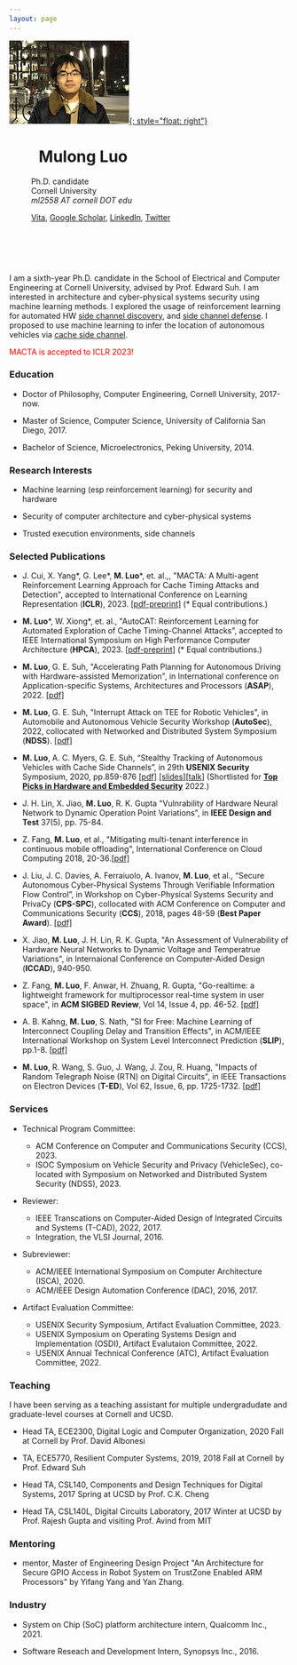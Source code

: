 ```yaml
---
layout: page
---
```

[![photo](/fig/boston_small2.jpg){: style="float: right"}](/fig/boston.jpg) 
#  &nbsp; &nbsp; &nbsp; &nbsp; **Mulong Luo** 
   &nbsp; &nbsp; &nbsp; &nbsp; &nbsp; Ph.D. candidate  
   &nbsp; &nbsp; &nbsp; &nbsp; &nbsp; Cornell University   
   &nbsp; &nbsp; &nbsp; &nbsp; &nbsp; *ml2558 AT cornell DOT edu*

   &nbsp; &nbsp; &nbsp; &nbsp; &nbsp; [Vita](/pub/vita.pdf), [Google Scholar](https://scholar.google.com/citations?user=KSiiEooAAAAJ&hl=en), [LinkedIn](https://www.linkedin.com/in/mulong-luo-2b15a084/), [Twitter](https://twitter.com/lmlaaron)
# &nbsp;
I am a sixth-year Ph.D. candidate in the School of Electrical and Computer Engineering at Cornell University, advised by Prof. Edward Suh. I am interested in architecture and cyber-physical systems security using machine learning methods.
I explored the usage of reinforcement learning for automated HW [side channel discovery](https://arxiv.org/pdf/2208.08025.pdf), and [side channel defense](https://openreview.net/pdf?id=CDlHZ78-Xzi). I proposed to use machine learning to infer the location of autonomous vehicles via  [cache side channel](pub/sec20-luo.pdf).

<span style="color:red">MACTA is accepted to ICLR 2023!</span>


### Education

* Doctor of Philosophy, Computer Engineering, Cornell University, 2017-now.

* Master of Science, Computer Science, University of California San Diego, 2017.

* Bachelor of Science, Microelectronics, Peking University, 2014.

### Research Interests

* Machine learning (esp reinforcement learning) for security and hardware

* Security of computer architecture and cyber-physical systems

* Trusted execution environments, side channels


### Selected Publications

* J. Cui, X. Yang\*, G. Lee\*, **M. Luo**\*, et. al.,, "MACTA: A Multi-agent Reinforcement Learning Approach for Cache Timing Attacks and Detection", accepted to International Conference on Learning Representation (**ICLR**), 2023. [\[pdf-preprint\]](https://openreview.net/pdf?id=CDlHZ78-Xzi) (\* Equal contributions.)

* **M. Luo**\*, W. Xiong\*, et. al., "AutoCAT: Reinforcement Learning for Automated Exploration of Cache Timing-Channel Attacks", accepted to IEEE International Symposium on High Performance Computer Architecture (**HPCA**), 2023. [\[pdf-preprint\]](https://arxiv.org/pdf/2208.08025.pdf) (\* Equal contributions.) 

* **M. Luo**, G. E. Suh, "Accelerating Path Planning for Autonomous Driving with Hardware-assisted  Memorization", in International conference on Application-specific Systems, Architectures and Processors (**ASAP**), 2022. [\[pdf\]](https://arxiv.org/pdf/2205.02754.pdf)

* **M. Luo**, G. E. Suh, "Interrupt Attack on TEE for Robotic Vehicles", in Automobile and Autonomous Vehicle Security Workshop (**AutoSec**), 2022, collocated with Networked and Distributed System Symposium (**NDSS**). [\[pdf\]](/pub/AutoSec_2022_paper_1-19.pdf)

* **M. Luo**, A. C. Myers, G. E. Suh, “Stealthy Tracking of Autonomous Vehicles with Cache Side Channels”, in
29th **USENIX Security** Symposium, 2020, pp.859-876 [\[pdf\]](/pub/sec20-luo.pdf) [\[slides\]](https://www.usenix.org/system/files/sec20_slides_luo.pdf)[\[talk\]](https://youtu.be/prOLanX713s) (Shortlisted for [**Top Picks in Hardware and Embedded Security**](https://www.ieee-hsttc.org/tp-candidate-2022/) 2022.)

* J. H. Lin, X. Jiao, **M. Luo**, R. K. Gupta "Vulnrability of Hardware Neural Network to Dynamic Operation Point Variations", in **IEEE Design and Test** 37(5), pp. 75-84.

* Z. Fang, **M. Luo**, et al., "Mitigating multi-tenant interference in continuous mobile 
offloading", International Conference on Cloud Computing 2018, 20-36.[\[pdf\]](/pub/cloud.pdf) 

* J. Liu, J. C. Davies, A. Ferraiuolo, A. Ivanov, **M. Luo**, et al., “Secure Autonomous Cyber-Physical Systems
Through Verifiable Information Flow Control”, in Workshop on Cyber-Physical Systems Security and PrivaCy
(**CPS-SPC**), collocated with ACM Conference on Computer and Communications Security (**CCS**), 2018, pages 48-59 (**Best Paper Award**). [\[pdf\]](/pub/ifc-cpsspc2018.pdf)

* X. Jiao, **M. Luo**, J. H. Lin, R. K. Gupta, "An Assessment of Vulnerability of Hardware Neural Networks to Dynamic Voltage and Temperatrue Variations", in Internaional Conference on Computer-Aided Design (**ICCAD**), 940-950.

* Z. Fang, **M. Luo**, F. Anwar, H. Zhuang, R. Gupta, "Go-realtime: a lightweight framework for multiprocessor real-time system in user space", in **ACM SIGBED Review**, Vol 14, Issue 4, pp. 46-52. [\[pdf\]](/pub/gorealtime.pdf)

* A. B. Kahng, **M. Luo**, S. Nath, "SI for Free: Machine Learning of Interconnect Coupling Delay and Transition Effects", in ACM/IEEE International Workshop on System Level Interconnect Prediction (**SLIP**), pp.1-8. [\[pdf\]](/pub/gt1gt2si.pdf) 

* **M. Luo**, R. Wang, S. Guo, J. Wang, J. Zou, R. Huang, "Impacts of Random Telegraph Noise (RTN) on Digital Circuits", in IEEE Transactions on Electron Devices (**T-ED**), Vol 62, Issue, 6, pp. 1725-1732. [\[pdf\]](/pub/ted.pdf) 

### Services

* Technical Program Committee:
	* ACM Conference on Computer and Communications Security (CCS), 2023.
	* ISOC Symposium on Vehicle Security and Privacy (VehicleSec), co-located with Symposium on Networked and Distributed System Security (NDSS), 2023. 

* Reviewer:
	* IEEE Transcations on Computer-Aided Design of Integrated Circuits and Systems (T-CAD), 2022, 2017.
	* Integration, the VLSI Journal, 2016.

* Subreviewer:
	* ACM/IEEE International Symposium on Computer Architecture (ISCA), 2020.
	* ACM/IEEE Design Automation Conference (DAC), 2016, 2017.

* Artifact Evaluation Committee:
	* USENIX Security Symposium, Artifact Evaluation Committee, 2023.
	* USENIX Symposium on Operating Systems Design and Implementation (OSDI), Artifact Evalutaion Committee, 2022. 
	* USENIX Annual Technical Conference (ATC), Artifact Evaluation Committee, 2022.

### Teaching 

I have been serving as a teaching assistant for multiple undergradudate and graduate-level courses at Cornell and UCSD.

* Head TA, ECE2300, Digital Logic and Computer Organization, 2020 Fall at Cornell by Prof. David Albonesi

* TA, ECE5770, Resilient Computer Systems, 2019, 2018 Fall at Cornell by Prof. Edward Suh 

* Head TA, CSL140, Components and Design Techniques for Digital Systems, 2017 Spring at UCSD by Prof. C.K. Cheng

* Head TA, CSL140L, Digital Circuits Laboratory, 2017 Winter at UCSD by Prof. Rajesh Gupta and visiting Prof. Avind from MIT

### Mentoring

* mentor, Master of Engineering Design Project "An Architecture for Secure GPIO Access in Robot System on TrustZone Enabled ARM Processors" by Yifang Yang and Yan Zhang.

### Industry

* System on Chip (SoC) platform architecture intern, Qualcomm Inc., 2021.

* Software Reseach and Development Intern, Synopsys Inc., 2016.
